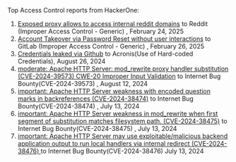 Top Access Control reports from HackerOne:

1. [Exposed proxy allows to access internal reddit domains](https://hackerone.com/reports/2967634) to Reddit (Improper Access Control - Generic) , February 24, 2025
2. [Account Takeover via Password Reset without user interactions](https://hackerone.com/reports/2293343) to GitLab
 (Improper Access Control - Generic) , February 26, 2025
3. [Credentials leaked via Github](https://hackerone.com/reports/1078373) to Acronis(Use of Hard-coded Credentials), August 26, 2024
4. [moderate: Apache HTTP Server: mod_rewrite proxy handler substitution (CVE-2024-39573) CWE-20 Improper Input Validation](https://hackerone.com/reports/2585374) to Internet Bug Bounty(CVE-2024-39573) , August 12, 2024
5. [important: Apache HTTP Server weakness with encoded question marks in backreferences (CVE-2024-38474)](https://hackerone.com/reports/2585381) to Internet Bug Bounty(CVE-2024-38474) , July 13, 2024
6. [important: Apache HTTP Server weakness in mod_rewrite when first segment of substitution matches filesystem path. (CVE-2024-38475)](https://hackerone.com/reports/2585378) to Internet Bug Bounty(CVE-2024-38475) , July 13, 2024
7. [important: Apache HTTP Server may use exploitable/malicious backend application output to run local handlers via internal redirect (CVE-2024-38476)
](https://hackerone.com/reports/2585376) to Internet Bug Bounty(CVE-2024-38476) July 13, 2024
